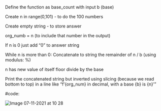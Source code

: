 Define the function as base_count with input b (base)

Create n in range(0,101) - to do the 100 numbers

Create empty string - to store answer

org_numb = n (to include that number in the output)

If n is 0 just add “0” to answer string

While n is more than 0:
Concatenate to string the remainder of n / b (using modulus: %)

n has new value of itself floor divide by the base

Print the concatenated string but inverted using slicing (because we read bottom to top) in a line like “f’{org_num} in decimal, with a base {b} is {n}’”

#code:


![Image 07-11-2021 at 10 28](https://user-images.githubusercontent.com/89038847/140634847-e7fca8dd-21e4-451a-adca-9daecfbd7b32.jpg)
